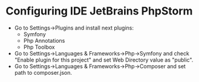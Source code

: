 # Configuring IDE JetBrains PhpStorm
* Go to Settings->Plugins and install next plugins:
    - Symfony
    - Php Annotations
    - Php Toolbox
* Go to Settings->Languages & Frameworks->Php->Symfony and check "Enable plugin for this project" and set Web Directory value as "public".
* Go to Settings->Languages & Frameworks->Php->Composer and set path to composer.json.
